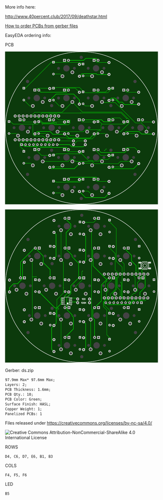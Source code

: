 More info here:

http://www.40percent.club/2017/09/deathstar.html

[How to order PCBs from gerber files](http://www.40percent.club/2017/03/ordering-pcb.html)

EasyEDA ordering info:

PCB

![ds_front](ds_front.png)

![ds_back](ds_back.png)

Gerber: ds.zip


    97.9mm Max* 97.6mm Max;
    Layers: 2;
    PCB Thickness: 1.6mm;
    PCB Qty.: 10;
    PCB Color: Green;
    Surface Finish: HASL;
    Copper Weight: 1;
    Panelized PCBs: 1


Files released under https://creativecommons.org/licenses/by-nc-sa/4.0/

![Creative Commons Attribution-NonCommercial-ShareAlike 4.0 International License](https://i.creativecommons.org/l/by-nc-sa/4.0/88x31.png)


ROWS
 
    D4, C6, D7, E6, B1, B3

COLS

    F4, F5, F6

LED

    B5
